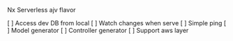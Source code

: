Nx Serverless ajv flavor

[ ] Access dev DB from local
[ ] Watch changes when serve
[ ] Simple ping
[ ] Model generator
[ ] Controller generator
[ ] Support aws layer
